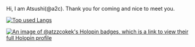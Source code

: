 Hi, I am Atsushi(@a2c). Thank you for coming and nice to meet you.

<!-- リポジトリステータス -->
<!-- [![github stats](https://github-readme-stats.vercel.app/api?username=atzzCokeK&hide=contribs&count_private=true&show_icons=true&theme=tokyonight)](https://github.com/atzzCokeK/) -->
<!-- ソースコード統計 -->
[![Top used Langs](https://github-readme-stats.vercel.app/api/top-langs/?username=atzzCokeK&layout=compact&theme=tokyonight)](https://github.com/atzzCokeK/)

[![An image of @atzzcokek's Holopin badges, which is a link to view their full Holopin profile](https://holopin.me/atzzcokek)](https://holopin.io/@atzzcokek)
